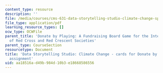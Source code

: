 ```yaml
---
content_type: resource
description: ''
file: /media/courses/cms-631-data-storytelling-studio-climate-change-spring-2017/aa18516ad49b984d10b3e18668586556_MITCMS_631s17_assn_game_ifrccards.pdf
file_type: application/pdf
learning_resource_types: []
ocw_type: OCWFile
parent_title: 'Donate by Playing: A Fundraising Board Game for the International Federation
  of Red Cross and Red Crescent Societies'
parent_type: CourseSection
resourcetype: Document
title: 'Data Storytelling Studio: Climate Change - cards for Donate by Playing game
  assignment'
uid: aa18516a-d49b-984d-10b3-e18668586556
---
```

